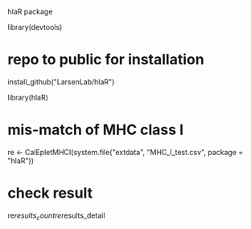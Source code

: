 hlaR package

library(devtools) 

# repo to public for installation 
install_github("LarsenLab/hlaR") 

library(hlaR) 

# mis-match of MHC class I 
re <- CalEpletMHCI(system.file("extdata", "MHC_I_test.csv", package = "hlaR"))

# check result
re$results_count
re$results_detail
